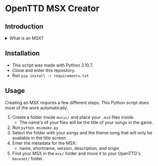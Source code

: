 # OpenTTD MSX Creator

## Introduction

<details>
  <summary>What is an MSX?</summary>

An MSX pack in OpenTTD (Open Transport Tycoon Deluxe) is a collection of music tracks formatted for the game. OpenTTD is an open-source game where players manage transport networks. The MSX packs are used to replace the default game music with custom tracks. These packs consist of MIDI files and a playlist file which contains the metadata.

</details>

## Installation

- This script was made with Python 3.10.7.
- Clone and enter this repository.
- Run `pip install -r requirements.txt`

## Usage

Creating an MSX requires a few different steps. This Python script does most of the work automatically.

1. Create a folder inside `music/` and place your `.mid` files inside.
   - The name's of your files will be the title of your songs in the game.
2. Run `python msxmake.py`
3. Select the folder with your songs and the theme song that will only be available in the title screen.
4. Enter the metadata for the MSX:
   - name, shortname, version, description, and origin
5. Find your MSX in the `msx/` folder and move it to your OpenTTD's `baseset/` folder.

